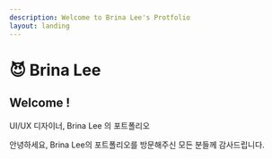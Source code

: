 ```yaml
---
description: Welcome to Brina Lee's Protfolio
layout: landing
---
```


# 😈 Brina Lee

## Welcome !

UI/UX 디자이너, Brina Lee 의 포트폴리오

안녕하세요, Brina Lee의 포트폴리오를 방문해주신 모든 분들께 감사드립니다.
